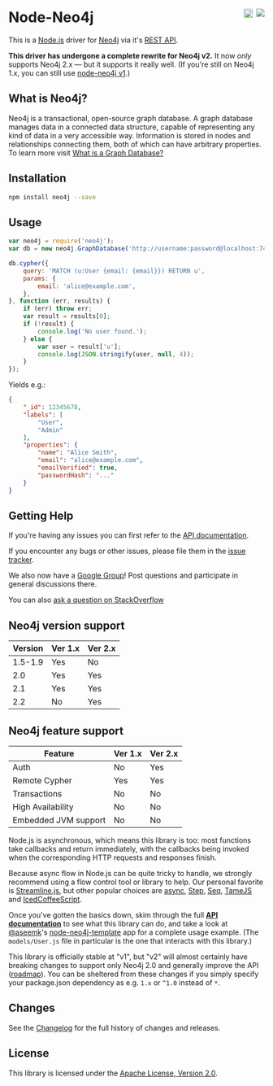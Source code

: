 <!--
Possible badges:

[![Build Status](https://travis-ci.org/thingdom/node-neo4j.svg?branch=master)](https://travis-ci.org/thingdom/node-neo4j)

[![npm version](https://badge.fury.io/js/neo4j.svg)](http://badge.fury.io/js/neo4j)

[![NPM](https://nodei.co/npm/neo4j.png?compact=true)](https://nodei.co/npm/neo4j/)

We choose to use the first two, but we write them as HTML so that we can inline
and `float: right` them in the Node-Neo4j header. (Admittedly, yucky markup.)
-->

# Node-Neo4j <a href="https://travis-ci.org/thingdom/node-neo4j" style="float: right; margin-left: 0.25em;"><img src="https://travis-ci.org/thingdom/node-neo4j.png?branch=master"/></a> <a href="http://badge.fury.io/js/neo4j" style="float: right;"><img src="https://badge.fury.io/js/neo4j.svg" alt="npm version" height="18"></a>

This is a [Node.js][node.js] driver for [Neo4j][neo4j] via it's [REST API][neo4j-rest-api].

**This driver has undergone a complete rewrite for Neo4j v2.**
It now *only* supports Neo4j 2.x — but it supports it really well.
(If you're still on Neo4j 1.x, you can still use
[node-neo4j v1](https://github.com/thingdom/node-neo4j/tree/v1).)

## What is Neo4j?

Neo4j is a transactional, open-source graph database.  A graph database manages data in a connected data structure, capable of  representing any kind of data in a very accessible way.  Information is stored in nodes and relationships connecting them, both of which can have arbitrary properties.  To learn more visit [What is a Graph Database?][what-is-a-graph-database]


<!-- TODO: E.g. "Take a look at the instructions below,
then read the full [API docs](./docs) for details?" -->

<!-- TODO: Mention goals of driver? E.g. comprehensive, robust.
Similarly, mention used in production by FiftyThree? -->


## Installation

```sh
npm install neo4j --save
```

## Usage

```js
var neo4j = require('neo4j');
var db = new neo4j.GraphDatabase('http://username:password@localhost:7474');

db.cypher({
    query: 'MATCH (u:User {email: {email}}) RETURN u',
    params: {
        email: 'alice@example.com',
    },
}, function (err, results) {
    if (err) throw err;
    var result = results[0];
    if (!result) {
        console.log('No user found.');
    } else {
        var user = result['u'];
        console.log(JSON.stringify(user, null, 4));
    }
});
```

Yields e.g.:

```json
{
    "_id": 12345678,
    "labels": [
        "User",
        "Admin"
    ],
    "properties": {
        "name": "Alice Smith",
        "email": "alice@example.com",
        "emailVerified": true,
        "passwordHash": "..."
    }
}
```

## Getting Help

If you're having any issues you can first refer to the [API documentation][api-docs].

If you encounter any bugs or other issues, please file them in the
[issue tracker][issue-tracker].

We also now have a [Google Group][google-group]!
Post questions and participate in general discussions there.

You can also [ask a question on StackOverflow][stackoverflow-ask]


## Neo4j version support

| **Version** | **Ver 1.x**  | **Ver 2.x** |
|-------------|--------------|-------------|
| 1.5-1.9     |   Yes        |  No         |
| 2.0         |   Yes        |  Yes        |
| 2.1         |   Yes        |  Yes        |
| 2.2         |   No         |  Yes        |

## Neo4j feature support

| **Feature**          | **Ver 1.x** | **Ver 2.x** |
|----------------------|-------------|-------------|
| Auth                 |  No         |  Yes        |
| Remote Cypher        |  Yes        |  Yes        |
| Transactions         |  No         |  No         |
| High Availability    |  No         |  No         |
| Embedded JVM support |  No         |  No         |


<!-- TODO: Update the below. -->

Node.js is asynchronous, which means this library is too: most functions take
callbacks and return immediately, with the callbacks being invoked when the
corresponding HTTP requests and responses finish.

Because async flow in Node.js can be quite tricky to handle, we
strongly recommend using a flow control tool or library to help.
Our personal favorite is [Streamline.js][], but other popular choices are
[async](https://github.com/caolan/async),
[Step](https://github.com/creationix/step),
[Seq](https://github.com/substack/node-seq), [TameJS](http://tamejs.org/) and
[IcedCoffeeScript](http://maxtaco.github.com/coffee-script/).

Once you've gotten the basics down, skim through the full
**[API documentation][api-docs]** to see what this library can do, and take a
look at [@aseemk][aseemk]'s [node-neo4j-template][] app for a complete usage
example. (The `models/User.js` file in particular is the one that interacts
with this library.)

This library is officially stable at "v1", but "v2" will almost certainly have
breaking changes to support only Neo4j 2.0 and generally improve the API
([roadmap][]). You can be sheltered from these changes if you simply specify
your package.json dependency as e.g. `1.x` or `^1.0` instead of `*`.

[Roadmap]: https://github.com/thingdom/node-neo4j/wiki/Roadmap


## Changes

See the [Changelog][changelog] for the full history of changes and releases.


## License

This library is licensed under the [Apache License, Version 2.0][license].



[neo4j]: http://neo4j.org/
[what-is-a-graph-database]: http://neo4j.com/developer/graph-database/
[node.js]: http://nodejs.org/
[neo4j-rest-api]: http://docs.neo4j.org/chunked/stable/rest-api.html

[api-docs]: http://coffeedoc.info/github/thingdom/node-neo4j/master/
[aseemk]: https://github.com/aseemk
[node-neo4j-template]: https://github.com/aseemk/node-neo4j-template
[semver]: http://semver.org/

[coffeescript]: http://coffeescript.org/
[streamline.js]: https://github.com/Sage/streamlinejs

[changelog]: CHANGELOG.md
[issue-tracker]: https://github.com/thingdom/node-neo4j/issues
[license]: http://www.apache.org/licenses/LICENSE-2.0.html
[google-group]: https://groups.google.com/group/node-neo4j

[stackoverflow-ask]: http://stackoverflow.com/questions/ask?tags=node.js,neo4j,thingdom
